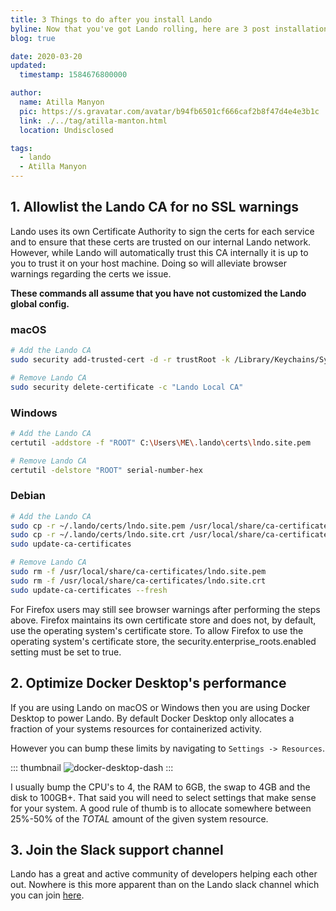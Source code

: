 ```yaml
---
title: 3 Things to do after you install Lando
byline: Now that you've got Lando rolling, here are 3 post installation steps to take things to the next level
blog: true

date: 2020-03-20
updated:
  timestamp: 1584676800000

author:
  name: Atilla Manyon
  pic: https://s.gravatar.com/avatar/b94fb6501cf666caf2b8f47d4e4e3b1c
  link: ./../tag/atilla-manton.html
  location: Undisclosed

tags:
  - lando
  - Atilla Manyon
---
```


## 1. Allowlist the Lando CA for no SSL warnings

Lando uses its own Certificate Authority to sign the certs for each service and to ensure that these certs are trusted on our internal Lando network. However, while Lando will automatically trust this CA internally it is up to you to trust it on your host machine. Doing so will alleviate browser warnings regarding the certs we issue.

**These commands all assume that you have not customized the Lando global config.**

### macOS

```bash
# Add the Lando CA
sudo security add-trusted-cert -d -r trustRoot -k /Library/Keychains/System.keychain ~/.lando/certs/lndo.site.pem

# Remove Lando CA
sudo security delete-certificate -c "Lando Local CA"
```

### Windows

```bash
# Add the Lando CA
certutil -addstore -f "ROOT" C:\Users\ME\.lando\certs\lndo.site.pem

# Remove Lando CA
certutil -delstore "ROOT" serial-number-hex
```

### Debian

```bash
# Add the Lando CA
sudo cp -r ~/.lando/certs/lndo.site.pem /usr/local/share/ca-certificates/lndo.site.pem
sudo cp -r ~/.lando/certs/lndo.site.crt /usr/local/share/ca-certificates/lndo.site.crt
sudo update-ca-certificates

# Remove Lando CA
sudo rm -f /usr/local/share/ca-certificates/lndo.site.pem
sudo rm -f /usr/local/share/ca-certificates/lndo.site.crt
sudo update-ca-certificates --fresh
```

For Firefox users may still see browser warnings after performing the steps above. Firefox maintains its own certificate store and does not, by default, use the operating system's certificate store. To allow Firefox to use the operating system's certificate store, the security.enterprise_roots.enabled setting must be set to true.

## 2. Optimize Docker Desktop's performance

If you are using Lando on macOS or Windows then you are using Docker Desktop to power Lando. By default Docker Desktop only allocates a fraction of your systems resources for containerized activity.

However you can bump these limits by navigating to `Settings -> Resources`.

::: thumbnail
![docker-desktop-dash](https://docs.docker.com/desktop/mac/images/menu/prefs-advanced.png "Docker Desktop")
:::

I usually bump the CPU's to 4, the RAM to 6GB, the swap to 4GB and the disk to 100GB+. That said you will need to select settings that make sense for your system. A good rule of thumb is to allocate somewhere between 25%-50% of the _TOTAL_ amount of the given system resource.

## 3. Join the Slack support channel

Lando has a great and active community of developers helping each other out. Nowhere is this more apparent than on the Lando slack channel which you can join [here](https://launchpass.com/devwithlando).

